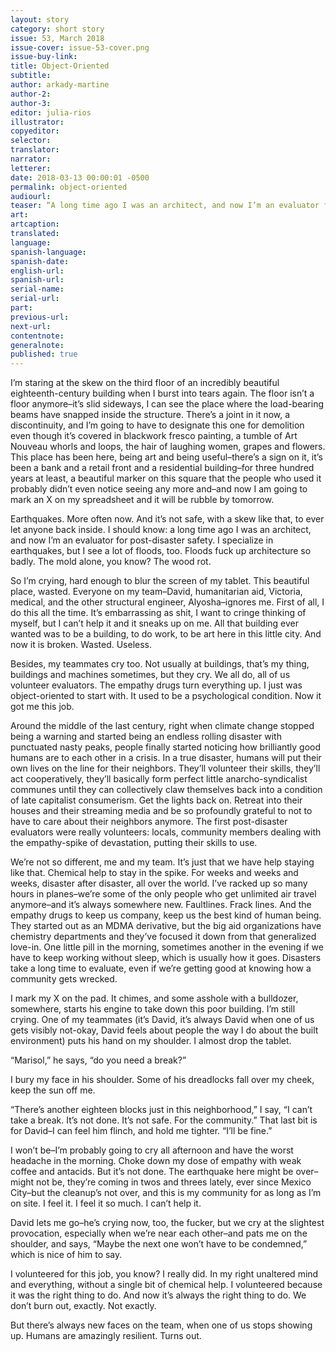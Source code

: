 ```yaml
---
layout: story
category: short story
issue: 53, March 2018
issue-cover: issue-53-cover.png
issue-buy-link:
title: Object-Oriented
subtitle:
author: arkady-martine
author-2:
author-3:
editor: julia-rios
illustrator:
copyeditor:
selector:
translator:
narrator:
letterer:
date: 2018-03-13 00:00:01 -0500
permalink: object-oriented
audiourl:
teaser: “A long time ago I was an architect, and now I’m an evaluator for post-disaster safety. I specialize in earthquakes, but I see a lot of floods, too.”
art:
artcaption:
translated:
language:
spanish-language:
spanish-date:
english-url:
spanish-url:
serial-name:
serial-url:
part:
previous-url:
next-url:
contentnote:
generalnote:
published: true
---
```


I’m staring at the skew on the third floor of an incredibly beautiful eighteenth-century building when I burst into tears again. The floor isn’t a floor anymore–it’s slid sideways, I can see the place where the load-bearing beams have snapped inside the structure. There’s a joint in it now, a discontinuity, and I’m going to have to designate this one for demolition even though it’s covered in blackwork fresco painting, a tumble of Art Nouveau whorls and loops, the hair of laughing women, grapes and flowers. This place has been here, being art and being useful–there’s a sign on it, it’s been a bank and a retail front and a residential building–for three hundred years at least, a beautiful marker on this square that the people who used it probably didn’t even notice seeing any more and–and now I am going to mark an X on my spreadsheet and it will be rubble by tomorrow.

Earthquakes. More often now. And it’s not safe, with a skew like that, to ever let anyone back inside. I should know: a long time ago I was an architect, and now I’m an evaluator for post-disaster safety. I specialize in earthquakes, but I see a lot of floods, too. Floods fuck up architecture so badly. The mold alone, you know? The wood rot.

So I’m crying, hard enough to blur the screen of my tablet. This beautiful place, wasted. Everyone on my team–David, humanitarian aid, Victoria, medical, and the other structural engineer, Alyosha–ignores me. First of all, I do this all the time. It’s embarrassing as shit, I want to cringe thinking of myself, but I can’t help it and it sneaks up on me. All that building ever wanted was to be a building, to do work, to be art here in this little city. And now it is broken. Wasted. Useless.

Besides, my teammates cry too. Not usually at buildings, that’s my thing, buildings and machines sometimes, but they cry. We all do, all of us volunteer evaluators. The empathy drugs turn everything up. I just was object-oriented to start with. It used to be a psychological condition. Now it got me this job.

Around the middle of the last century, right when climate change stopped being a warning and started being an endless rolling disaster with punctuated nasty peaks, people finally started noticing how brilliantly good humans are to each other in a crisis. In a true disaster, humans will put their own lives on the line for their neighbors. They’ll volunteer their skills, they’ll act cooperatively, they’ll basically form perfect little anarcho-syndicalist communes until they can collectively claw themselves back into a condition of late capitalist consumerism. Get the lights back on. Retreat into their houses and their streaming media and be so profoundly grateful to not to have to care about their neighbors anymore. The first post-disaster evaluators were really volunteers: locals, community members dealing with the empathy-spike of devastation, putting their skills to use.

We’re not so different, me and my team. It’s just that we have help staying like that. Chemical help to stay in the spike. For weeks and weeks and weeks, disaster after disaster, all over the world. I’ve racked up so many hours in planes–we’re some of the only people who get unlimited air travel anymore–and it’s always somewhere new. Faultlines. Frack lines. And the empathy drugs to keep us company, keep us the best kind of human being. They started out as an MDMA derivative, but the big aid organizations have chemistry departments and they’ve focused it down from that generalized love-in. One little pill in the morning, sometimes another in the evening if we have to keep working without sleep, which is usually how it goes. Disasters take a long time to evaluate, even if we’re getting good at knowing how a community gets wrecked.

I mark my X on the pad. It chimes, and some asshole with a bulldozer, somewhere, starts his engine to take down this poor building. I’m still crying. One of my teammates (it’s David, it’s always David when one of us gets visibly not-okay, David feels about people the way I do about the built environment) puts his hand on my shoulder. I almost drop the tablet.

“Marisol,” he says, “do you need a break?”

I bury my face in his shoulder. Some of his dreadlocks fall over my cheek, keep the sun off me.

“There’s another eighteen blocks just in this neighborhood,” I say, “I can’t take a break. It’s not done. It’s not safe. For the community.” That last bit is for David–I can feel him flinch, and hold me tighter. “I’ll be fine.”

I won’t be–I’m probably going to cry all afternoon and have the worst headache in the morning. Choke down my dose of empathy with weak coffee and antacids. But it’s not done. The earthquake here might be over–might not be, they’re coming in twos and threes lately, ever since Mexico City–but the cleanup’s not over, and this is my community for as long as I’m on site. I feel it. I feel it so much. I can’t help it.David lets me go–he’s crying now, too, the fucker, but we cry at the slightest provocation, especially when we’re near each other–and pats me on the shoulder, and says, “Maybe the next one won’t have to be condemned,” which is nice of him to say.

I volunteered for this job, you know? I really did. In my right unaltered mind and everything, without a single bit of chemical help. I volunteered because it was the right thing to do. And now it’s always the right thing to do. We don’t burn out, exactly. Not exactly.

But there’s always new faces on the team, when one of us stops showing up. Humans are amazingly resilient. Turns out.
